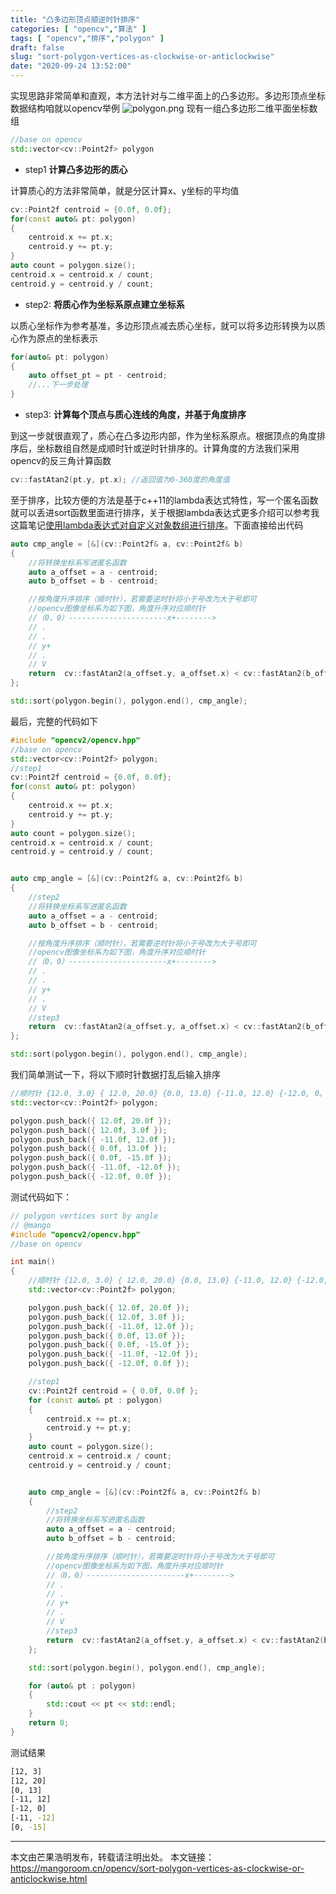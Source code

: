 ```yaml
---
title: "凸多边形顶点顺逆时针排序"
categories: [ "opencv","算法" ]
tags: [ "opencv","排序","polygon" ]
draft: false
slug: "sort-polygon-vertices-as-clockwise-or-anticlockwise"
date: "2020-09-24 13:52:00"
---
```


实现思路非常简单和直观，本方法针对与二维平面上的凸多边形。多边形顶点坐标数据结构咱就以opencv举例
![polygon.png][1]
现有一组凸多边形二维平面坐标数组

```cpp
//base on opencv
std::vector<cv::Point2f> polygon
```

- step1 **计算凸多边形的质心**

计算质心的方法非常简单，就是分区计算x、y坐标的平均值

```cpp
cv::Point2f centroid = {0.0f, 0.0f};
for(const auto& pt: polygon)
{
    centroid.x += pt.x;
    centroid.y += pt.y;
}
auto count = polygon.size();
centroid.x = centroid.x / count;
centroid.y = centroid.y / count;
```

- step2: **将质心作为坐标系原点建立坐标系**

以质心坐标作为参考基准，多边形顶点减去质心坐标，就可以将多边形转换为以质心作为原点的坐标表示

```cpp
for(auto& pt: polygon)
{
    auto offset_pt = pt - centroid;
    //...下一步处理
}
```
- step3: **计算每个顶点与质心连线的角度，并基于角度排序**

到这一步就很直观了，质心在凸多边形内部，作为坐标系原点。根据顶点的角度排序后，坐标数组自然是成顺时针或逆时针排序的。计算角度的方法我们采用opencv的反三角计算函数

```cpp
cv::fastAtan2(pt.y, pt.x); //返回值为0-360度的角度值
```
至于排序，比较方便的方法是基于c++11的lambda表达式特性，写一个匿名函数就可以丢进sort函数里面进行排序，关于根据lambda表达式更多介绍可以参考我这篇笔记[使用lambda表达式对自定义对象数组进行排序](https://mangoroom.cn/cpp/use-lambda-to-sort-custom-object-array.html)。下面直接给出代码

```cpp
auto cmp_angle = [&](cv::Point2f& a, cv::Point2f& b)
{
    //将转换坐标系写进匿名函数
    auto a_offset = a - centroid;
    auto b_offset = b - centroid;

    //按角度升序排序（顺时针），若需要逆时针将小于号改为大于号即可
    //opencv图像坐标系为如下图，角度升序对应顺时针
    //（0，0）----------------------x+-------->
    // .
    // .
    // y+
    // .
    // V
    return  cv::fastAtan2(a_offset.y, a_offset.x) < cv::fastAtan2(b_offset.y, b_offset.x);
};

std::sort(polygon.begin(), polygon.end(), cmp_angle);
```
最后，完整的代码如下

```cpp
#include "opencv2/opencv.hpp"
//base on opencv
std::vector<cv::Point2f> polygon;
//step1
cv::Point2f centroid = {0.0f, 0.0f};
for(const auto& pt: polygon)
{
    centroid.x += pt.x;
    centroid.y += pt.y;
}
auto count = polygon.size();
centroid.x = centroid.x / count;
centroid.y = centroid.y / count;


auto cmp_angle = [&](cv::Point2f& a, cv::Point2f& b)
{
    //step2
    //将转换坐标系写进匿名函数
    auto a_offset = a - centroid;
    auto b_offset = b - centroid;

    //按角度升序排序（顺时针），若需要逆时针将小于号改为大于号即可
    //opencv图像坐标系为如下图，角度升序对应顺时针
    //（0，0）----------------------x+-------->
    // .
    // .
    // y+
    // .
    // V
    //step3
    return  cv::fastAtan2(a_offset.y, a_offset.x) < cv::fastAtan2(b_offset.y, b_offset.x);
};

std::sort(polygon.begin(), polygon.end(), cmp_angle);
```

我们简单测试一下，将以下顺时针数据打乱后输入排序

```cpp
//顺时针 {12.0, 3.0} { 12.0, 20.0} {0.0, 13.0} {-11.0, 12.0} {-12.0, 0。0} {-11.0, -12.0} {0.0, -15.0}
std::vector<cv::Point2f> polygon;

polygon.push_back({ 12.0f, 20.0f });
polygon.push_back({ 12.0f, 3.0f });
polygon.push_back({ -11.0f, 12.0f });
polygon.push_back({ 0.0f, 13.0f });
polygon.push_back({ 0.0f, -15.0f });
polygon.push_back({ -11.0f, -12.0f });
polygon.push_back({ -12.0f, 0.0f });
```

测试代码如下：

```cpp
// polygon vertices sort by angle
// @mango
#include "opencv2/opencv.hpp"
//base on opencv

int main()
{ 
	//顺时针 {12.0, 3.0} { 12.0, 20.0} {0.0, 13.0} {-11.0, 12.0} {-12.0, 0。0} {-11.0, -12.0} {0.0, -15.0}
	std::vector<cv::Point2f> polygon;

	polygon.push_back({ 12.0f, 20.0f });
	polygon.push_back({ 12.0f, 3.0f });
	polygon.push_back({ -11.0f, 12.0f });
	polygon.push_back({ 0.0f, 13.0f });
	polygon.push_back({ 0.0f, -15.0f });
	polygon.push_back({ -11.0f, -12.0f });
	polygon.push_back({ -12.0f, 0.0f });

	//step1
	cv::Point2f centroid = { 0.0f, 0.0f };
	for (const auto& pt : polygon)
	{
		centroid.x += pt.x;
		centroid.y += pt.y;
	}
	auto count = polygon.size();
	centroid.x = centroid.x / count;
	centroid.y = centroid.y / count;


	auto cmp_angle = [&](cv::Point2f& a, cv::Point2f& b)
	{
		//step2
		//将转换坐标系写进匿名函数
		auto a_offset = a - centroid;
		auto b_offset = b - centroid;

		//按角度升序排序（顺时针），若需要逆时针将小于号改为大于号即可
		//opencv图像坐标系为如下图，角度升序对应顺时针
		//（0，0）----------------------x+-------->
		// .
		// .
		// y+
		// .
		// V
		//step3
		return  cv::fastAtan2(a_offset.y, a_offset.x) < cv::fastAtan2(b_offset.y, b_offset.x);
	};

	std::sort(polygon.begin(), polygon.end(), cmp_angle);

	for (auto& pt : polygon)
	{
		std::cout << pt << std::endl;
	}
	return 0;
}
```

测试结果

```bash
[12, 3]
[12, 20]
[0, 13]
[-11, 12]
[-12, 0]
[-11, -12]
[0, -15]
```

--------

本文由芒果浩明发布，转载请注明出处。
本文链接：https://mangoroom.cn/opencv/sort-polygon-vertices-as-clockwise-or-anticlockwise.html

  [1]: https://mangoroom.cn/usr/uploads/2020/09/2929813678.png